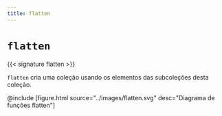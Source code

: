 ```yaml
---
title: flatten
---
```


# `flatten`

{{< signature flatten >}}

`flatten` cria uma coleção usando os elementos das subcoleções desta coleção.

@include [figure.html source="../images/flatten.svg" desc="Diagrama de funções flatten"]
